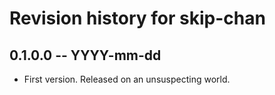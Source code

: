 # Revision history for skip-chan

## 0.1.0.0 -- YYYY-mm-dd

* First version. Released on an unsuspecting world.
